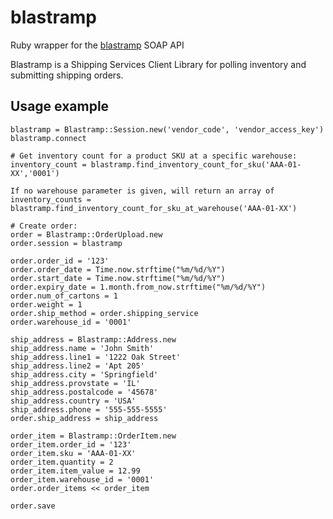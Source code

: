 blastramp
=========

Ruby wrapper for the [blastramp](http://blastramp.com) SOAP API 

Blastramp is a Shipping Services Client Library for polling inventory and submitting shipping orders.

Usage example
-------------

    blastramp = Blastramp::Session.new('vendor_code', 'vendor_access_key')
    blastramp.connect

    # Get inventory count for a product SKU at a specific warehouse:
    inventory_count = blastramp.find_inventory_count_for_sku('AAA-01-XX','0001')

    If no warehouse parameter is given, will return an array of 
    inventory_counts = blastramp.find_inventory_count_for_sku_at_warehouse('AAA-01-XX')

    # Create order:
    order = Blastramp::OrderUpload.new
    order.session = blastramp

    order.order_id = '123'
    order.order_date = Time.now.strftime("%m/%d/%Y")
    order.start_date = Time.now.strftime("%m/%d/%Y")
    order.expiry_date = 1.month.from_now.strftime("%m/%d/%Y")
    order.num_of_cartons = 1
    order.weight = 1
    order.ship_method = order.shipping_service
    order.warehouse_id = '0001'

    ship_address = Blastramp::Address.new
    ship_address.name = 'John Smith'
    ship_address.line1 = '1222 Oak Street'
    ship_address.line2 = 'Apt 205'
    ship_address.city = 'Springfield'
    ship_address.provstate = 'IL'
    ship_address.postalcode = '45678'
    ship_address.country = 'USA'
    ship_address.phone = '555-555-5555'
    order.ship_address = ship_address

    order_item = Blastramp::OrderItem.new
    order_item.order_id = '123'
    order_item.sku = 'AAA-01-XX'
    order_item.quantity = 2
    order_item.item_value = 12.99
    order_item.warehouse_id = '0001'
    order.order_items << order_item

    order.save
